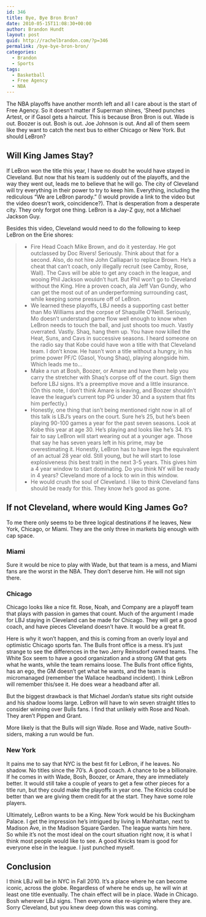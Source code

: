 ```yaml
---
id: 346
title: Bye, Bye Bron Bron?
date: 2010-05-15T11:08:30+00:00
author: Brandon Hundt
layout: post
guid: http://rachelbrandon.com/?p=346
permalink: /bye-bye-bron-bron/
categories:
  - Brandon
  - Sports
tags:
  - Basketball
  - Free Agency
  - NBA
---
```

The NBA playoffs have another month left and all I care about is the start of Free Agency. So it doesn’t matter if Superman shines, ‘Sheed punches Artest, or if Gasol gets a haircut. This is because Bron Bron is out. Wade is out. Boozer is out. Bosh is out. Joe Johnson is out. And all of them seem like they want to catch the next bus to either Chicago or New York. But should LeBron?<!--more-->

## Will King James Stay?

If LeBron won the title this year, I have no doubt he would have stayed in Cleveland. But now that his team is suddenly out of the playoffs, and the way they went out, leads me to believe that he will go. The city of Cleveland will try everything in their power to try to keep him. Everything, including the rediculous &#8220;We are LeBron parody.&#8221; (I would provide a link to the video but the video doesn&#8217;t work, coincidence?). That is desperation from a desperate city. They only forgot one thing. LeBron is a Jay-Z guy, not a Michael Jackson Guy.

Besides this video, Cleveland would need to do the following to keep LeBron on the Erie shores:

>   * Fire Head Coach Mike Brown, and do it yesterday. He got outclassed by Doc Rivers! Seriously. Think about that for a second. Also, do not hire John Calliapari to replace Brown. He’s a cheat that can’t coach, only illegally recruit (see Camby, Rose, Wall). The Cavs will be able to get any coach in the league, and wooing Phil Jackson wouldn’t hurt. But Phil won’t go to Cleveland without the King. Hire a proven coach, ala Jeff Van Gundy, who can get the most out of an underperforming surrounding cast, while keeping some pressure off of LeBron.
>   * We learned these playoffs, LBJ needs a supporting cast better than Mo Williams and the corpse of Shaquille O’Neill. Seriously, Mo doesn’t understand game flow well enough to know when LeBron needs to touch the ball, and just shoots too much. Vastly overrated. Vastly. Shaq, hang them up. You have now killed the Heat, Suns, and Cavs in successive seasons. I heard someone on the radio say that Kobe could have won a title with that Cleveland team. I don&#8217;t know. He hasn&#8217;t won a title without a hungry, in his prime power PF/C (Gasol, Young Shaq), playing alongside him. Which leads me to…
>   * Make a run at Bosh, Boozer, or Amare and have them help you carry the stretcher with Shaq’s corpse off of the court. Sign them before LBJ signs. It’s a preemptive move and a little insurance. (On this note, I don&#8217;t think Amare is leaving, and Boozer shouldn&#8217;t leave the league&#8217;s current top PG under 30 and a system that fits him perfectly.)
>   * Honestly, one thing that isn’t being mentioned right now in all of this talk is LBJ’s years on the court. Sure he’s 25, but he’s been playing 90-100 games a year for the past seven seasons. Look at Kobe this year at age 30. He’s playing and looks like he’s 34. It&#8217;s fair to say LeBron will start wearing out at a younger age. Those that say he has seven years left in his prime, may be overestimating it. Honestly, LeBron has to have legs the equivalent of an actual 28 year old. Still young, but he will start to lose explosiveness (his best trait) in the next 3-5 years. This gives him a 4 year window to start dominating. Do you think NY will be ready in 4 years? Cleveland more of a lock to win in this window.
>   * He would crush the soul of Cleveland. I like to think Cleveland fans should be ready for this. They know he’s good as gone.

## If not Cleveland, where would King James Go?

To me there only seems to be three logical destinations if he leaves, New York, Chicago, or Miami. They are the only three in markets big enough with cap space.

### Miami

Sure it would be nice to play with Wade, but that team is a mess, and Miami fans are the worst in the NBA. They don’t deserve him. He will not sign there.

### Chicago

Chicago looks like a nice fit. Rose, Noah, and Company are a playoff team that plays with passion in games that count. Much of the argument I made for LBJ staying in Cleveland can be made for Chicago. They will get a good coach, and have pieces Cleveland doesn’t have. It would be a great fit.

Here is why it won’t happen, and this is coming from an overly loyal and optimistic Chicago sports fan. The Bulls front office is a mess. It’s just strange to see the differences in the two Jerry Reinsdorf owned teams. The White Sox seem to have a good organization and a strong GM that gets what he wants, while the team remains loose. The Bulls front office fights, has an ego, the GM doesn’t get what he wants, and the team is micromanaged (remember the Wallace headband incident). I think LeBron will remember this/see it. He does wear a headband after all.

But the biggest drawback is that Michael Jordan’s statue sits right outside and his shadow looms large. LeBron will have to win seven straight titles to consider winning over Bulls fans. I find that unlikely with Rose and Noah. They aren’t Pippen and Grant.

More likely is that the Bulls will sign Wade. Rose and Wade, native South-siders, making a run would be fun.

### New York

It pains me to say that NYC is the best fit for LeBron, if he leaves. No shadow. No titles since the 70’s. A good coach. A chance to be a billionaire. If he comes in with Wade, Bosh, Boozer, or Amare, they are immediately better. It would still take a couple of years to get a few other pieces for a title run, but they could make the playoffs in year one. The Knicks could be better than we are giving them credit for at the start. They have some role players.

Ultimately, LeBron wants to be a King. New York would be his Buckingham Palace. I get the impression he’s intrigued by living in Manhattan, next to Madison Ave, in the Madison Square Garden. The league wants him here. So while it’s not the most ideal on the court situation right now, it is what I think most people would like to see. A good Knicks team is good for everyone else in the league. I just punched myself.

## Conclusion

I think LBJ will be in NYC in Fall 2010. It&#8217;s a place where he can become iconic, across the globe. Regardless of where he ends up, he will win at least one title eventually. The chain effect will be in place. Wade in Chicago. Bosh wherever LBJ signs. Then everyone else re-signing where they are. Sorry Cleveland, but you knew deep down this was coming.